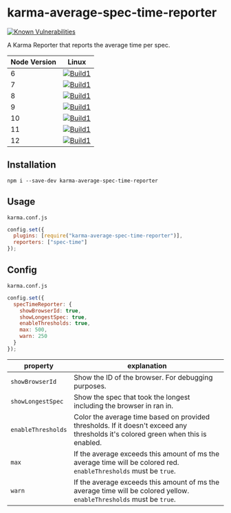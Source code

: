 # karma-average-spec-time-reporter


[![Known Vulnerabilities](https://snyk.io/test/github/beyerleinf/karma-average-spec-time-reporter/badge.svg?style=flat-square)](https://snyk.io/test/github/beyerleinf/karma-average-spec-time-reporter)

A Karma Reporter that reports the average time per spec.

<!--
| Node Version | Linux              | Windows             |
| ------------ | ------------------ | ------------------- |
| 6            | [![Build1][1]][11] | [![Build1][6]][11]  |
| 7            | [![Build1][2]][11] | [![Build1][7]][11]  |
| 8            | [![Build1][3]][11] | [![Build1][8]][11]  |
| 9            | [![Build1][4]][11] | [![Build1][9]][11]  |
| 10           | [![Build1][5]][11] | [![Build1][10]][11] |
-->

| Node Version | Linux              |
| ------------ | ------------------ |
| 6            | [![Build1][1]][11] |
| 7            | [![Build1][2]][11] |
| 8            | [![Build1][3]][11] |
| 9            | [![Build1][4]][11] |
| 10           | [![Build1][5]][11] |
| 11           | [![Build1][6]][11] |
| 12           | [![Build1][7]][11] |

[1]: https://travis-matrix-badges.herokuapp.com/repos/beyerleinf/karma-average-spec-time-reporter/branches/master/1
[2]: https://travis-matrix-badges.herokuapp.com/repos/beyerleinf/karma-average-spec-time-reporter/branches/master/2
[3]: https://travis-matrix-badges.herokuapp.com/repos/beyerleinf/karma-average-spec-time-reporter/branches/master/3
[4]: https://travis-matrix-badges.herokuapp.com/repos/beyerleinf/karma-average-spec-time-reporter/branches/master/4
[5]: https://travis-matrix-badges.herokuapp.com/repos/beyerleinf/karma-average-spec-time-reporter/branches/master/5
[6]: https://travis-matrix-badges.herokuapp.com/repos/beyerleinf/karma-average-spec-time-reporter/branches/master/6
[7]: https://travis-matrix-badges.herokuapp.com/repos/beyerleinf/karma-average-spec-time-reporter/branches/master/7

<!--
[6]: https://travis-matrix-badges.herokuapp.com/repos/beyerleinf/karma-average-spec-time-reporter/branches/master/6
[7]: https://travis-matrix-badges.herokuapp.com/repos/beyerleinf/karma-average-spec-time-reporter/branches/master/7
[8]: https://travis-matrix-badges.herokuapp.com/repos/beyerleinf/karma-average-spec-time-reporter/branches/master/8
[9]: https://travis-matrix-badges.herokuapp.com/repos/beyerleinf/karma-average-spec-time-reporter/branches/master/9
[10]: https://travis-matrix-badges.herokuapp.com/repos/beyerleinf/karma-average-spec-time-reporter/branches/master/10
-->

[11]: https://travis-ci.org/beyerleinf/karma-average-spec-time-reporter

## Installation

```shell
npm i --save-dev karma-average-spec-time-reporter
```

## Usage

`karma.conf.js`

```js
config.set({
  plugins: [require("karma-average-spec-time-reporter")],
  reporters: ["spec-time"]
});
```

## Config

`karma.conf.js`

```js
config.set({
  specTimeReporter: {
    showBrowserId: true,
    showLongestSpec: true,
    enableThresholds: true,
    max: 500,
    warn: 250
  }
});
```

| property           | explanation                                                                                                                       |
| ------------------ | --------------------------------------------------------------------------------------------------------------------------------- |
| `showBrowserId`    | Show the ID of the browser. For debugging purposes.                                                                               |
| `showLongestSpec`  | Show the spec that took the longest including the browser in ran in.                                                              |
| `enableThresholds` | Color the average time based on provided thresholds. If it doesn't exceed any thresholds it's colored green when this is enabled. |
| `max`              | If the average exceeds this amount of ms the average time will be colored red. `enableThresholds` must be `true`.                 |
| `warn`             | If the average exceeds this amount of ms the average time will be colored yellow. `enableThresholds` must be `true`.              |
